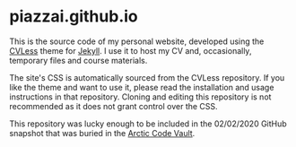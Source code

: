 # piazzai.github.io

This is the source code of my personal website, developed using the [CVLess](https://github.com/piazzai/cvless) theme for [Jekyll](https://jekyllrb.com). I use it to host my CV and, occasionally, temporary files and course materials.

The site's CSS is automatically sourced from the CVLess repository. If you like the theme and want to use it, please read the installation and usage instructions in that repository. Cloning and editing this repository is not recommended as it does not grant control over the CSS.

This repository was lucky enough to be included in the 02/02/2020 GitHub snapshot that was buried in the [Arctic Code Vault](https://archiveprogram.github.com/arctic-vault).
